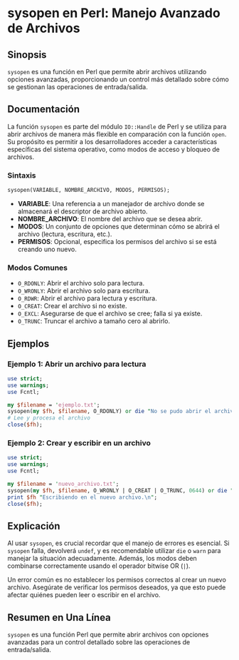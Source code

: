 <!--
Meta Description: # sysopen en Perl: Manejo Avanzado de Archivos ## Sinopsis `sysopen` es una función en Perl que permite abrir archivos utilizando opciones avanzadas, ...
Meta Keywords: archivo, sysopen, abrir, perl, que
-->

# sysopen en Perl: Manejo Avanzado de Archivos

## Sinopsis
`sysopen` es una función en Perl que permite abrir archivos utilizando opciones avanzadas, proporcionando un control más detallado sobre cómo se gestionan las operaciones de entrada/salida.

## Documentación
La función `sysopen` es parte del módulo `IO::Handle` de Perl y se utiliza para abrir archivos de manera más flexible en comparación con la función `open`. Su propósito es permitir a los desarrolladores acceder a características específicas del sistema operativo, como modos de acceso y bloqueo de archivos.

### Sintaxis
```perl
sysopen(VARIABLE, NOMBRE_ARCHIVO, MODOS, PERMISOS);
```

- **VARIABLE**: Una referencia a un manejador de archivo donde se almacenará el descriptor de archivo abierto.
- **NOMBRE_ARCHIVO**: El nombre del archivo que se desea abrir.
- **MODOS**: Un conjunto de opciones que determinan cómo se abrirá el archivo (lectura, escritura, etc.).
- **PERMISOS**: Opcional, especifica los permisos del archivo si se está creando uno nuevo.

### Modos Comunes
- `O_RDONLY`: Abrir el archivo solo para lectura.
- `O_WRONLY`: Abrir el archivo solo para escritura.
- `O_RDWR`: Abrir el archivo para lectura y escritura.
- `O_CREAT`: Crear el archivo si no existe.
- `O_EXCL`: Asegurarse de que el archivo se cree; falla si ya existe.
- `O_TRUNC`: Truncar el archivo a tamaño cero al abrirlo.

## Ejemplos
### Ejemplo 1: Abrir un archivo para lectura
```perl
use strict;
use warnings;
use Fcntl;

my $filename = 'ejemplo.txt';
sysopen(my $fh, $filename, O_RDONLY) or die "No se pudo abrir el archivo: $!";
# Lee y procesa el archivo
close($fh);
```

### Ejemplo 2: Crear y escribir en un archivo
```perl
use strict;
use warnings;
use Fcntl;

my $filename = 'nuevo_archivo.txt';
sysopen(my $fh, $filename, O_WRONLY | O_CREAT | O_TRUNC, 0644) or die "No se pudo crear el archivo: $!";
print $fh "Escribiendo en el nuevo archivo.\n";
close($fh);
```

## Explicación
Al usar `sysopen`, es crucial recordar que el manejo de errores es esencial. Si `sysopen` falla, devolverá `undef`, y es recomendable utilizar `die` o `warn` para manejar la situación adecuadamente. Además, los modos deben combinarse correctamente usando el operador bitwise OR (`|`).

Un error común es no establecer los permisos correctos al crear un nuevo archivo. Asegúrate de verificar los permisos deseados, ya que esto puede afectar quiénes pueden leer o escribir en el archivo.

## Resumen en Una Línea
`sysopen` es una función Perl que permite abrir archivos con opciones avanzadas para un control detallado sobre las operaciones de entrada/salida.